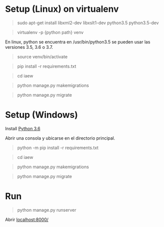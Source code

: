 # Setup (Linux) on virtualenv

> sudo apt-get install libxml2-dev libxslt1-dev python3.5 python3.5-dev

> virtualenv -p {python path} venv

En linux, python se encuentra en /usr/bin/python3.5 se pueden usar las versiones 3.5, 3.6 o 3.7.

> source venv/bin/activate

> pip install -r requirements.txt

> cd iaew

> python manage.py makemigrations

> python manage.py migrate

# Setup (Windows)

Install [Python 3.6](https://www.python.org/downloads/release/python-360/)

Abrir una consola y ubicarse en el directorio principal.

> python -m pip install -r requirements.txt

> cd iaew

> python manage.py makemigrations

> python manage.py migrate

# Run

> python manage.py runserver

Abrir [localhost:8000/](https://localhost:8000/)
